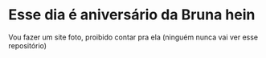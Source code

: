 # Esse dia é aniversário da Bruna hein
Vou fazer um site foto, proibido contar pra ela
(ninguém nunca vai ver esse repositório)
